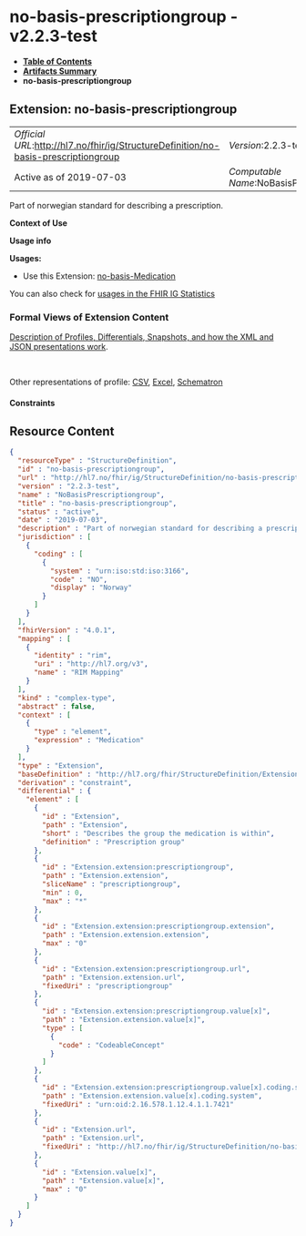 # no-basis-prescriptiongroup - v2.2.3-test

* [**Table of Contents**](toc.md)
* [**Artifacts Summary**](artifacts.md)
* **no-basis-prescriptiongroup**

## Extension: no-basis-prescriptiongroup 

| | |
| :--- | :--- |
| *Official URL*:http://hl7.no/fhir/ig/StructureDefinition/no-basis-prescriptiongroup | *Version*:2.2.3-test |
| Active as of 2019-07-03 | *Computable Name*:NoBasisPrescriptiongroup |

Part of norwegian standard for describing a prescription.

**Context of Use**

**Usage info**

**Usages:**

* Use this Extension: [no-basis-Medication](StructureDefinition-no-basis-Medication.md)

You can also check for [usages in the FHIR IG Statistics](https://packages2.fhir.org/xig/hl7.fhir.no.basis|current/StructureDefinition/no-basis-prescriptiongroup)

### Formal Views of Extension Content

 [Description of Profiles, Differentials, Snapshots, and how the XML and JSON presentations work](http://build.fhir.org/ig/FHIR/ig-guidance/readingIgs.html#structure-definitions). 

 

Other representations of profile: [CSV](StructureDefinition-no-basis-prescriptiongroup.csv), [Excel](StructureDefinition-no-basis-prescriptiongroup.xlsx), [Schematron](StructureDefinition-no-basis-prescriptiongroup.sch) 

#### Constraints



## Resource Content

```json
{
  "resourceType" : "StructureDefinition",
  "id" : "no-basis-prescriptiongroup",
  "url" : "http://hl7.no/fhir/ig/StructureDefinition/no-basis-prescriptiongroup",
  "version" : "2.2.3-test",
  "name" : "NoBasisPrescriptiongroup",
  "title" : "no-basis-prescriptiongroup",
  "status" : "active",
  "date" : "2019-07-03",
  "description" : "Part of norwegian standard for describing a prescription.",
  "jurisdiction" : [
    {
      "coding" : [
        {
          "system" : "urn:iso:std:iso:3166",
          "code" : "NO",
          "display" : "Norway"
        }
      ]
    }
  ],
  "fhirVersion" : "4.0.1",
  "mapping" : [
    {
      "identity" : "rim",
      "uri" : "http://hl7.org/v3",
      "name" : "RIM Mapping"
    }
  ],
  "kind" : "complex-type",
  "abstract" : false,
  "context" : [
    {
      "type" : "element",
      "expression" : "Medication"
    }
  ],
  "type" : "Extension",
  "baseDefinition" : "http://hl7.org/fhir/StructureDefinition/Extension",
  "derivation" : "constraint",
  "differential" : {
    "element" : [
      {
        "id" : "Extension",
        "path" : "Extension",
        "short" : "Describes the group the medication is within",
        "definition" : "Prescription group"
      },
      {
        "id" : "Extension.extension:prescriptiongroup",
        "path" : "Extension.extension",
        "sliceName" : "prescriptiongroup",
        "min" : 0,
        "max" : "*"
      },
      {
        "id" : "Extension.extension:prescriptiongroup.extension",
        "path" : "Extension.extension.extension",
        "max" : "0"
      },
      {
        "id" : "Extension.extension:prescriptiongroup.url",
        "path" : "Extension.extension.url",
        "fixedUri" : "prescriptiongroup"
      },
      {
        "id" : "Extension.extension:prescriptiongroup.value[x]",
        "path" : "Extension.extension.value[x]",
        "type" : [
          {
            "code" : "CodeableConcept"
          }
        ]
      },
      {
        "id" : "Extension.extension:prescriptiongroup.value[x].coding.system",
        "path" : "Extension.extension.value[x].coding.system",
        "fixedUri" : "urn:oid:2.16.578.1.12.4.1.1.7421"
      },
      {
        "id" : "Extension.url",
        "path" : "Extension.url",
        "fixedUri" : "http://hl7.no/fhir/ig/StructureDefinition/no-basis-prescriptiongroup"
      },
      {
        "id" : "Extension.value[x]",
        "path" : "Extension.value[x]",
        "max" : "0"
      }
    ]
  }
}

```

